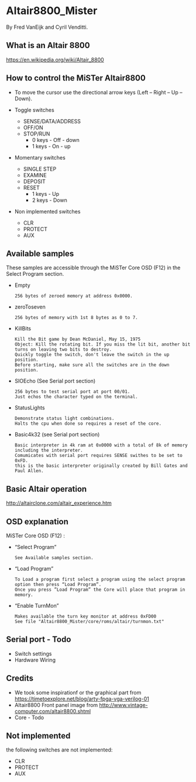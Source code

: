 Altair8800_Mister
=================
By Fred VanEijk and Cyril Venditti.

## What is an Altair 8800
https://en.wikipedia.org/wiki/Altair_8800

## How to control the MiSTer Altair8800
- To move the cursor use the directional arrow keys (Left – Right – Up – Down).

- Toggle switches
  - SENSE/DATA/ADDRESS
  - OFF/ON
  - STOP/RUN
    - 0 keys - Off - down
    - 1 keys - On - up

- Momentary switches
  - SINGLE STEP
  - EXAMINE
  - DEPOSIT
  - RESET
    - 1 keys - Up
    - 2 keys - Down

- Non implemented switches
  - CLR
  - PROTECT
  - AUX

## Available samples 
These samples are accessible through the MiSTer Core OSD (F12) in the Select Program section. 

- Empty

      256 bytes of zeroed memory at address 0x0000.

- zeroToseven

      256 bytes of memory with 1st 8 bytes as 0 to 7.
          
- KillBits

      Kill the Bit game by Dean McDaniel, May 15, 1975
      Object: Kill the rotating bit. If you miss the lit bit, another bit turns on leaving two bits to destroy. 
      Quickly toggle the switch, don't leave the switch in the up position. 
      Before starting, make sure all the switches are in the down position.
       
- SIOEcho (See Serial port section)

      256 bytes to test serial port at port 00/01.
      Just echos the character typed on the terminal.
  
- StatusLights

      Demonstrate status light combinations.
      Halts the cpu when done so requires a reset of the core.

- Basic4k32 (see Serial port section)

      Basic interpreter in 4k ram at 0x0000 with a total of 8k of memory including the interpreter.
      Comumicates with serial port requires SENSE swithes to be set to 0xFD.
      this is the basic interpreter originally created by Bill Gates and Paul Allen.

## Basic Altair operation
http://altairclone.com/altair_experience.htm

## OSD explanation
MiSTer Core OSD (F12) :

- “Select Program”

      See Available samples section.

- “Load Program”

      To Load a program first select a program using the select program option then press “Load Program”. 
      Once you press ”Load Program” the Core will place that program in memory.

- “Enable TurnMon” 

      Makes available the turn key monitor at address 0xFD00
      See file "Altair8800_Mister/core/roms/altair/turnmon.txt"
  
## Serial port - Todo
- Switch settings
- Hardware Wiring  

## Credits
  - We took some inspirationf or the graphical part from https://timetoexplore.net/blog/arty-fpga-vga-verilog-01
  - Altair8800 Front panel image from http://www.vintage-computer.com/altair8800.shtml
  - Core - Todo

## Not implemented
the following switches are not implemented:
   - CLR
   - PROTECT
   - AUX
